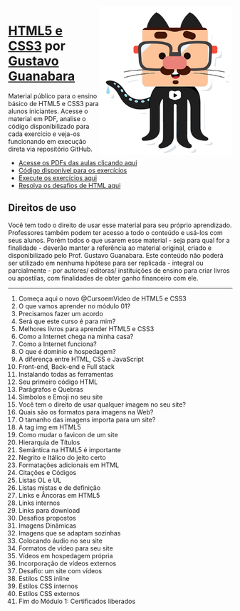 <img src="imagens/mascote.png" align="right" width="300">

# [HTML5 e CSS3](https://www.youtube.com/playlist?list=PLHz_AreHm4dkZ9-atkcmcBaMZdmLHft8n) por [Gustavo Guanabara](http://instagram.com/gustavoguanabara)


Material público para o ensino básico de HTML5 e CSS3 para alunos iniciantes. Acesse o material em PDF, analise o código disponibilizado para cada exercício e veja-os funcionando em execução direta via repositório GitHub.

- [Acesse os PDFs das aulas clicando aqui](https://github.com/gustavoguanabara/html-css/tree/master/aulas-pdf)
- [Código disponível para os exercícios](https://github.com/gustavoguanabara/html-css/tree/master/exercicios)
- [Execute os exercícios aqui](https://gustavoguanabara.github.io/html-css/exercicios/)
- [Resolva os desafios de HTML aqui](https://github.com/gustavoguanabara/html-css/tree/master/desafios)

## Direitos de uso

Você tem todo o direito de usar esse material para seu próprio aprendizado. Professores também podem ter acesso a todo o conteúdo e usá-los com seus alunos. Porém todos o que usarem esse material - seja para qual for a finalidade - deverão manter a referência ao material original, criado e disponibilizado pelo Prof. Gustavo Guanabara. Este conteúdo não poderá ser utilizado em nenhuma hipótese para ser replicada - integral ou parcialmente - por autores/ editoras/ instituições de ensino para criar livros ou apostilas, com finalidades de obter ganho financeiro com ele.

---

1. Começa aqui o novo @CursoemVideo de HTML5 e CSS3
2. O que vamos aprender no módulo 01?
3. Precisamos fazer um acordo
4. Será que este curso é para mim?
5. Melhores livros para aprender HTML5 e CSS3
6. Como a Internet chega na minha casa?
7. Como a Internet funciona?
8. O que é domínio e hospedagem?
9. A diferença entre HTML, CSS e JavaScript
10. Front-end, Back-end e Full stack
11. Instalando todas as ferramentas
12. Seu primeiro código HTML
13. Parágrafos e Quebras
14. Símbolos e Emoji no seu site
15. Você tem o direito de usar qualquer imagem no seu site?
16. Quais são os formatos para imagens na Web?
17. O tamanho das imagens importa para um site?
18. A tag img em HTML5
19. Como mudar o favicon de um site
20. Hierarquia de Títulos
21. Semântica na HTML5 é importante
22. Negrito e Itálico do jeito certo
23. Formatações adicionais em HTML
24. Citações e Códigos
25. Listas OL e UL
26. Listas mistas e de definição
27. Links e Âncoras em HTML5
28. Links internos
29. Links para download
30. Desafios propostos
31. Imagens Dinâmicas
32. Imagens que se adaptam sozinhas
33. Colocando áudio no seu site
34. Formatos de vídeo para seu site
35. Vídeos em hospedagem própria
36. Incorporação de vídeos externos
37. Desafio: um site com vídeos
38. Estilos CSS inline
39. Estilos CSS internos
40. Estilos CSS externos
41. Fim do Módulo 1: Certificados liberados